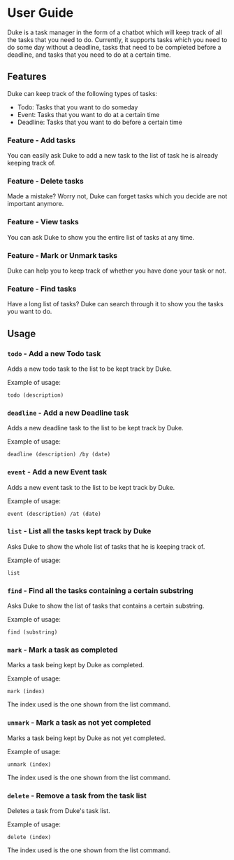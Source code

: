 # User Guide
Duke is a task manager in the form of a chatbot which will keep track of all the tasks that you need to do. Currently, it supports tasks which you need to do some day without a deadline, tasks that need to be completed before a deadline, and tasks that you need to do at a certain time.

## Features

Duke can keep track of the following types of tasks:

- Todo: Tasks that you want to do someday
- Event: Tasks that you want to do at a certain time
- Deadline: Tasks that you want to do before a certain time

### Feature - Add tasks

You can easily ask Duke to add a new task to the list of task he is already keeping track of.

### Feature - Delete tasks

Made a mistake? Worry not, Duke can forget tasks which you decide are not important anymore.

### Feature - View tasks

You can ask Duke to show you the entire list of tasks at any time.

### Feature - Mark or Unmark tasks

Duke can help you to keep track of whether you have done your task or not.

### Feature - Find tasks

Have a long list of tasks? Duke can search through it to show you the tasks you want to do.

## Usage

### `todo` - Add a new Todo task

Adds a new todo task to the list to be kept track by Duke.

Example of usage: 

`todo (description)`

### `deadline` - Add a new Deadline task

Adds a new deadline task to the list to be kept track by Duke.

Example of usage:

`deadline (description) /by (date)`

### `event` - Add a new Event task

Adds a new event task to the list to be kept track by Duke.

Example of usage:

`event (description) /at (date)`

### `list` - List all the tasks kept track by Duke

Asks Duke to show the whole list of tasks that he is keeping track of.

Example of usage:

`list`

### `find` - Find all the tasks containing a certain substring

Asks Duke to show the list of tasks that contains a certain substring.

Example of usage:

`find (substring)`

### `mark` - Mark a task as completed

Marks a task being kept by Duke as completed.

Example of usage:

`mark (index)`

The index used is the one shown from the list command.

### `unmark` - Mark a task as not yet completed

Marks a task being kept by Duke as not yet completed.

Example of usage:

`unmark (index)`

The index used is the one shown from the list command.

### `delete` - Remove a task from the task list

Deletes a task from Duke's task list.

Example of usage:

`delete (index)`

The index used is the one shown from the list command.
